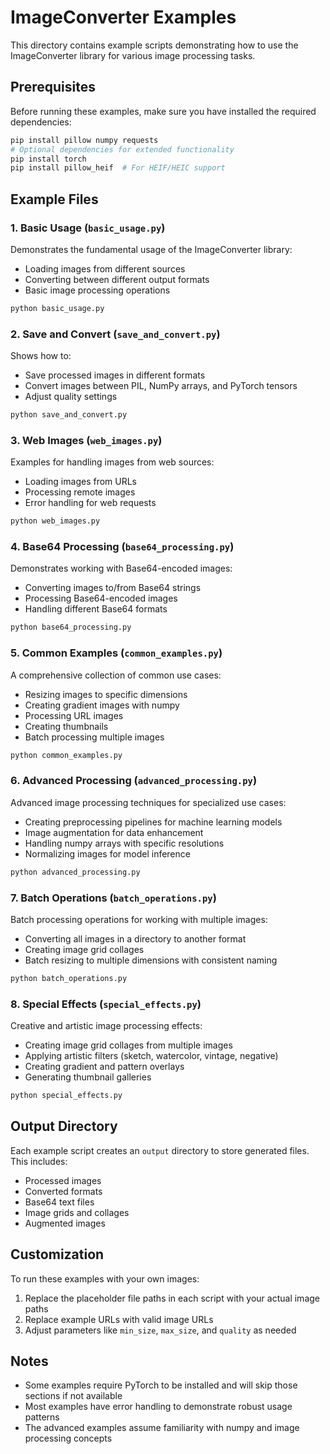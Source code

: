# ImageConverter Examples

This directory contains example scripts demonstrating how to use the ImageConverter library for various image processing tasks.

## Prerequisites

Before running these examples, make sure you have installed the required dependencies:

```bash
pip install pillow numpy requests
# Optional dependencies for extended functionality
pip install torch
pip install pillow_heif  # For HEIF/HEIC support
```

## Example Files

### 1. Basic Usage (`basic_usage.py`)

Demonstrates the fundamental usage of the ImageConverter library:
- Loading images from different sources
- Converting between different output formats
- Basic image processing operations

```bash
python basic_usage.py
```

### 2. Save and Convert (`save_and_convert.py`)

Shows how to:
- Save processed images in different formats
- Convert images between PIL, NumPy arrays, and PyTorch tensors
- Adjust quality settings

```bash
python save_and_convert.py
```

### 3. Web Images (`web_images.py`)

Examples for handling images from web sources:
- Loading images from URLs
- Processing remote images
- Error handling for web requests

```bash
python web_images.py
```

### 4. Base64 Processing (`base64_processing.py`)

Demonstrates working with Base64-encoded images:
- Converting images to/from Base64 strings
- Processing Base64-encoded images
- Handling different Base64 formats

```bash
python base64_processing.py
```

### 5. Common Examples (`common_examples.py`)

A comprehensive collection of common use cases:
- Resizing images to specific dimensions
- Creating gradient images with numpy
- Processing URL images
- Creating thumbnails
- Batch processing multiple images

```bash
python common_examples.py
```

### 6. Advanced Processing (`advanced_processing.py`)

Advanced image processing techniques for specialized use cases:
- Creating preprocessing pipelines for machine learning models
- Image augmentation for data enhancement
- Handling numpy arrays with specific resolutions
- Normalizing images for model inference

```bash
python advanced_processing.py
```

### 7. Batch Operations (`batch_operations.py`)

Batch processing operations for working with multiple images:
- Converting all images in a directory to another format
- Creating image grid collages
- Batch resizing to multiple dimensions with consistent naming

```bash
python batch_operations.py
```

### 8. Special Effects (`special_effects.py`)

Creative and artistic image processing effects:
- Creating image grid collages from multiple images
- Applying artistic filters (sketch, watercolor, vintage, negative)
- Creating gradient and pattern overlays
- Generating thumbnail galleries

```bash
python special_effects.py
```

## Output Directory

Each example script creates an `output` directory to store generated files. This includes:
- Processed images
- Converted formats
- Base64 text files
- Image grids and collages
- Augmented images

## Customization

To run these examples with your own images:
1. Replace the placeholder file paths in each script with your actual image paths
2. Replace example URLs with valid image URLs
3. Adjust parameters like `min_size`, `max_size`, and `quality` as needed

## Notes

- Some examples require PyTorch to be installed and will skip those sections if not available
- Most examples have error handling to demonstrate robust usage patterns
- The advanced examples assume familiarity with numpy and image processing concepts 
